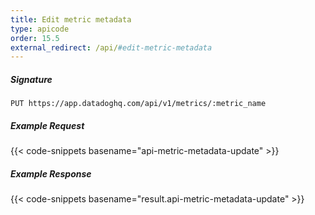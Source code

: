 ```yaml
---
title: Edit metric metadata
type: apicode
order: 15.5
external_redirect: /api/#edit-metric-metadata
---
```

##### Signature
`PUT https://app.datadoghq.com/api/v1/metrics/:metric_name`
##### Example Request
{{< code-snippets basename="api-metric-metadata-update" >}}
##### Example Response
{{< code-snippets basename="result.api-metric-metadata-update" >}}
